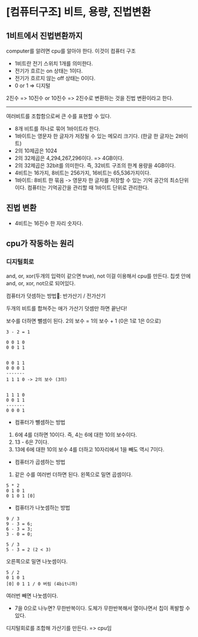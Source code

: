 # [컴퓨터구조] 비트, 용량, 진법변환

## 1비트에서 진법변환까지

computer를 알려면 cpu를 알아야 한다. 이것이 컴퓨터 구조

- 1비트란 전기 스위치 1개를 의미한다.
- 전기가 흐르는 on 상태는 1이다.
- 전기가 흐르지 않는 off 상태는 0이다.
- 0 or 1  => 디지털

2진수 => 10진수 or 10진수 => 2진수로 변환하는 것을 진법 변환이라고 한다.

----

여러비트를 조합함으로써 큰 수를 표현할 수 있다.

- 8개 비트를 하나로 묶어 1바이트라 한다.
- 1바이트는 영문자 한 글자가 저장될 수 있는 메모리 크기다. (한글 한 글자는 2바이트)
- 2의 10제곱은 1024
- 2의 32제곱은 4,294,267,296이다. => 4GB이다.
- 2의 32제곱은 32bit를 의미한다. 즉, 32비트 구조의 한계 용량을 4GB이다.
- 4비트는 16가지, 8비트는 256가지, 16비트는 65,536가지이다.
- 1바이트: 8비트 한 묶음 -> 영문자 한 글자를 저장할 수 있는 기억 공간의 최소단위이다. 컴퓨터는 기억공간을 관리할 때 1바이트 단위로 관리한다.

## 진법 변환
- 4비트는 16진수 한 자리 숫자다.




## cpu가 작동하는 원리

### 디지털회로

and, or, xor(두개의 입력이 같으면 true), not
이걸 이용해서 cpu를 만든다.
칩셋 안에 and, or, xor, not으로 되어있다.

컴퓨터가 덧셈하는 방법: 반가산기 / 전가산기

두개의 비트를 합쳐주는 애가 가산기
덧셈만 하면 끝난다!

보수를 더하면 뺄셈이 된다.
2의 보수 = 1의 보수 + 1 (0은 1로 1은 0으로)
```
3 - 2 = 1

0 0 1 0 
0 0 1 1


0 0 1 1
0 0 0 1
-------
1 1 1 0 -> 2의 보수 (3의)


1 1 1 0
0 0 1 1
-------
0 0 0 1
```

- 컴퓨터가 뺄셈하는 방법
1. 6에 4를 더하면 10이다. 즉, 4는 6에 대한 10의 보수이다.
2. 13 - 6은 7이다.
3. 13에 6에 대한 10의 보수 4를 더하고 10자리에서 1을 빼도 역시 7이다.

- 컴퓨터가 곱셈하는 방법
1. 같은 수를 여러번 더하면 된다.
왼쪽으로 밀면 곱셈이다.
```
5 * 2
0 1 0 1
0 1 0 1 [0]
```

- 컴퓨터가 나눗셈하는 방법
```
9 / 3
9 - 3 = 6;
6 - 3 = 3;
3 - 0 = 0;

5 / 3
5 - 3 = 2 (2 < 3)
```
오른쪽으로 밀면 나눗셈이다.
```
5 / 2
0 1 0 1
[0] 0 1 1 / 0 버림 (4bit니까)
```
여러번 빼면 나눗셈이다.
- 7을 0으로 나누면? 무한반복이다. 도체가 무한반복해서 열이나면서 칩이 폭발할 수 있다.

디지털회로를 조합해 가산기를 만든다. => cpu임

